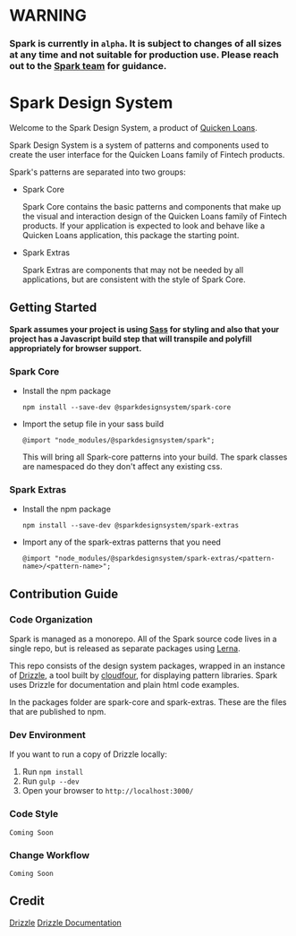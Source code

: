 # WARNING

### Spark is currently in `alpha`. It is subject to changes of all sizes at any time and not suitable for production use. Please reach out to the [Spark team](mailto:sparkdesignsystem@quickenloans.com) for guidance.

# Spark Design System

Welcome to the Spark Design System, a product of [Quicken Loans](https://github.com/quickenloans).

Spark Design System is a system of patterns and components used to
create the user interface for the Quicken Loans family of Fintech
products.

Spark's patterns are separated into two groups:

* Spark Core

  Spark Core contains the basic patterns and components that make up
  the visual and interaction design of the Quicken Loans family of
  Fintech products. If your application is expected to look and behave
  like a Quicken Loans application, this package the starting point.

* Spark Extras

  Spark Extras are components that may not be needed by all
  applications, but are consistent with the style of Spark Core.

## Getting Started

**Spark assumes your project is using [Sass](https://sass-lang.com/) for styling and
also that your project has a Javascript build step that will transpile and polyfill appropriately
for browser support.**

### Spark Core

* Install the npm package

  `npm install --save-dev @sparkdesignsystem/spark-core`

* Import the setup file in your sass build

  `@import "node_modules/@sparkdesignsystem/spark";`

  This will bring all Spark-core patterns into your build. The spark classes
  are namespaced do they don't affect any existing css.

### Spark Extras

* Install the npm package

  `npm install --save-dev @sparkdesignsystem/spark-extras`

* Import any of the spark-extras patterns that you need

  `@import "node_modules/@sparkdesignsystem/spark-extras/<pattern-name>/<pattern-name>";`

## Contribution Guide

### Code Organization

Spark is managed as a monorepo. All of the Spark source code lives in a
single repo, but is released as separate packages using
[Lerna](https://github.com/lerna/lerna).

This repo consists of the design system packages, wrapped in an instance
of [Drizzle](https://github.com/cloudfour/drizzle), a tool built
by [cloudfour](https://github.com/cloudfour), for displaying pattern
libraries. Spark uses Drizzle for documentation and plain html code examples.

In the packages folder are spark-core and spark-extras. These are the files
that are published to npm.

### Dev Environment

If you want to run a copy of Drizzle locally:

1. Run `npm install`
2. Run `gulp --dev`
3. Open your browser to `http://localhost:3000/`

### Code Style

`Coming Soon`

### Change Workflow

`Coming Soon`

## Credit

[Drizzle](https://github.com/cloudfour/drizzle)
[Drizzle Documentation](docs)

